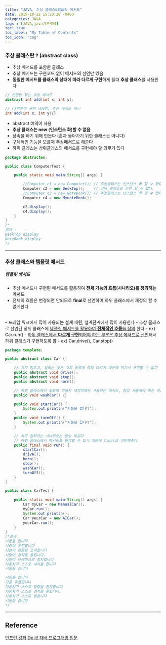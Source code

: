 ```yaml
---
title: "JAVA, 추상 클래스&템플릿 메서드"
date: 2019-10-22 15:20:28 -0400
categories: JAVA
tags : [JAVA,java기본개념]
toc: true
toc_label: "My Table of Contents"
toc_icon: "cog"
---
```


### 추상 클래스란 ? (abstract class)
- 추상 메서드를 포함한 클래스
- 추상 메서드는 구현코드 없이 메서드의 선언만 있음
- <b>동일한 메서드를 클래스의 상태에 따라 다르게 구현</b>하게 될때 <b>추상 클래스</b>를 사용한다

```java
// 선언만 있는 추상 메서드
abstract int add(int x, int y);

// {}부분이 구현 내용임, 추상 메서드 아님
int add(int x, int y){}
```

- abstract 예약어 사용
- <b>추상 클래스는 new (인스턴스 화)할 수 없음</b>
- 상속을 하기 위해 만든다 (혼자 돌아가기 위한 클래스는 아니다)
- 구체적인 기능을 모를때 추상메서드로 해준다
- 하위 클래스는 상위클래스의 메서드를 구현해야 할 의무가 있다

```java
package abstractex;

public class ComputerTest {

	public static void main(String[] args) {

		//Computer c1 = new Computer();	// 추상클래스는 인스턴스 화 할 수 없다.
		Computer c2 = new DeskTop();	// 상위 클래스로 선언 할 수 있다.
		//Computer c3 = new NoteBook();	// 추상클래스는 인스턴스 화 할 수 없다.
		Computer c4 = new MynoteBook();

		c2.display();
		c4.display();
	}
}
/*
결과 :
DeskTop display
NoteBook display
*/
```
---

### 추상 클래스와 템플릿 메서드
##### 템플릿 메서드
- 추상 메서드나 구현된 메서드를 활용하여 <b>전체 기능의 흐름(시나리오)를 정의하는 메서드</b>
- 전체의 흐름은 변경되면 안되므로 <b>final</b>로 선언하여 하위 클래스에서 재정의 할 수 없게한다
<br>
- 프레임 워크에서 많이 사용되는 설계 패턴, 설계단계에서 많이 사용한다
- 추상 클래스로 선언된 상위 클래스에 <u>템플릿 메서드를 활용하여 <b>전체적인 흐름</b>을 정의</u> 한다
  - ex) Car.run()
- <u>하위 클래스에서 <b>다르게 구현</b>되어야 하는 부분은 추상 메서드로 선언</u>해서 하위 클래스가 구현하도록 함
  - ex) Car.drive(), Car.stop()

```java
package template;

public abstract class Car {

	// 차가 멈추고, 달리는 것은 차의 종류에 따라 다르기 때문에 여기서 구현할 수 없다
	public abstract void drive();
	public abstract void stop();
	public abstract void horn();

	// 하위 클래스에서 필요에 의해서 재정의해서 사용하는 메서드, 항상 사용해야 하는 것은 아니다
	public void washCar() {}

	public void startCar() {
		System.out.println("시동을 켭니다");
	}
	public void turnOff() {
		System.out.println("시동을 끕니다");
	}

	// 차가 달려가는 시나리오는 항상 똑같다
	// 하위 클래스에서 메서드를 변경할 수 있기 때문에 final로 선언해준다
	public final void run() {
		startCar();
		drive();
		horn();
		stop();
		washCar();
		turnOff();
	}
}
```

```java
public class CarTest {

	public static void main(String[] args) {
		Car myCar = new ManualCar();
		myCar.run();
		System.out.println();
		Car yourCar = new AICar();
		yourCar.run();
	}
}
/*결과
시동을 켭니다
사람이 운전합니다
사람이 핸들을 조작합니다
사람이 경적을 울립니다.
사람이 브레이크로 정지합니다
자동차가 스스로 세차를 합니다
시동을 끕니다

시동을 켭니다
자율 주행합니다
자동차가 스스로 방향을 전환합니다
자동차가 스스로 경적을 울립니다.
자동차가 스스로 멈춥니다
시동을 끕니다
*/
```
---
## Reference
[인프런 강좌](https://www.inflearn.com/course/%EC%9E%90%EB%B0%94-%ED%94%84%EB%A1%9C%EA%B7%B8%EB%9E%98%EB%B0%8D-%EC%9E%85%EB%AC%B8/dashboard)
[Do it! 자바 프로그래밍 입문](http://www.yes24.com/Product/Goods/63020974)
